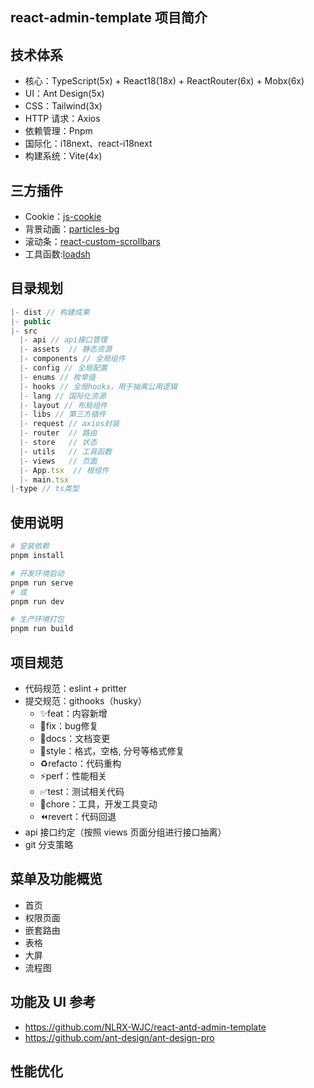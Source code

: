 ## react-admin-template 项目简介

## 技术体系

- 核心：TypeScript(5x) + React18(18x) + ReactRouter(6x) + Mobx(6x)
- UI：Ant Design(5x)
- CSS：Tailwind(3x)
- HTTP 请求：Axios
- 依赖管理：Pnpm
- 国际化：i18next、react-i18next
- 构建系统：Vite(4x)

## 三方插件

- Cookie：[js-cookie](https://github.com/js-cookie/js-cookie)
- 背景动画：[particles-bg](https://github.com/lindelof/particles-bg)
- 滚动条：[react-custom-scrollbars](https://github.com/malte-wessel/react-custom-scrollbars)
- 工具函数:[loadsh](https://www.lodashjs.com/)

## 目录规划

```js
|- dist // 构建成果
|- public
|- src
  |- api // api接口管理
  |- assets  // 静态资源
  |- components // 全局组件
  |- config // 全局配置
  |- enums // 枚举值
  |- hooks // 全局hooks，用于抽离公用逻辑
  |- lang // 国际化资源
  |- layout // 布局组件
  |- libs // 第三方插件
  |- request // axios封装
  |- router  // 路由
  |- store   // 状态
  |- utils   // 工具函数
  |- views   // 页面
  |- App.tsx  // 根组件
  |- main.tsx
|-type // ts类型
```

## 使用说明

```bash
# 安装依赖
pnpm install

# 开发环境启动
pnpm run serve
# 或
pnpm run dev

# 生产环境打包
pnpm run build

```

## 项目规范

- 代码规范：eslint + pritter
- 提交规范：githooks（husky）
  - ✨feat：内容新增
  - 🐛fix：bug修复
  - 📝docs：文档变更
  - 💄style：格式，空格, 分号等格式修复
  - ♻️refacto：代码重构
  - ⚡️perf：性能相关
  - ✅test：测试相关代码
  - 🔧chore：工具，开发工具变动
  - ⏪revert：代码回退
- api 接口约定（按照 views 页面分组进行接口抽离）
- git 分支策略

## 菜单及功能概览

- 首页
- 权限页面
- 嵌套路由
- 表格
- 大屏
- 流程图

## 功能及 UI 参考

- https://github.com/NLRX-WJC/react-antd-admin-template
- https://github.com/ant-design/ant-design-pro

## 性能优化
